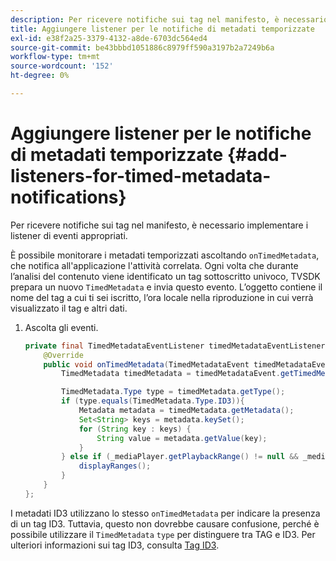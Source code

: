 ```yaml
---
description: Per ricevere notifiche sui tag nel manifesto, è necessario implementare i listener di eventi appropriati.
title: Aggiungere listener per le notifiche di metadati temporizzate
exl-id: e38f2a25-3379-4132-a8de-6703dc564ed4
source-git-commit: be43bbbd1051886c8979ff590a3197b2a7249b6a
workflow-type: tm+mt
source-wordcount: '152'
ht-degree: 0%

---
```


# Aggiungere listener per le notifiche di metadati temporizzate {#add-listeners-for-timed-metadata-notifications}

Per ricevere notifiche sui tag nel manifesto, è necessario implementare i listener di eventi appropriati.

È possibile monitorare i metadati temporizzati ascoltando `onTimedMetadata`, che notifica all&#39;applicazione l&#39;attività correlata. Ogni volta che durante l’analisi del contenuto viene identificato un tag sottoscritto univoco, TVSDK prepara un nuovo `TimedMetadata` e invia questo evento. L’oggetto contiene il nome del tag a cui ti sei iscritto, l’ora locale nella riproduzione in cui verrà visualizzato il tag e altri dati.

1. Ascolta gli eventi.

   ```java
   private final TimedMetadataEventListener timedMetadataEventListener = new TimedMetadataEventListener() { 
       @Override 
       public void onTimedMetadata(TimedMetadataEvent timedMetadataEvent) { 
           TimedMetadata timedMetadata = timedMetadataEvent.getTimedMetadata(); 
   
           TimedMetadata.Type type = timedMetadata.getType(); 
           if (type.equals(TimedMetadata.Type.ID3)){ 
               Metadata metadata = timedMetadata.getMetadata(); 
               Set<String> keys = metadata.keySet(); 
               for (String key : keys) { 
                   String value = metadata.getValue(key); 
               } 
           } else if (_mediaPlayer.getPlaybackRange() != null && _mediaPlayer.getPlaybackRange().getDuration() > 0) { 
               displayRanges(); 
           } 
       } 
   }; 
   ```

I metadati ID3 utilizzano lo stesso `onTimedMetadata` per indicare la presenza di un tag ID3. Tuttavia, questo non dovrebbe causare confusione, perché è possibile utilizzare il `TimedMetadata` `type` per distinguere tra TAG e ID3. Per ulteriori informazioni sui tag ID3, consulta  [Tag ID3](../../content-playback-options/t-psdk-android-2.7-id3-metadata-retrieve.md).
